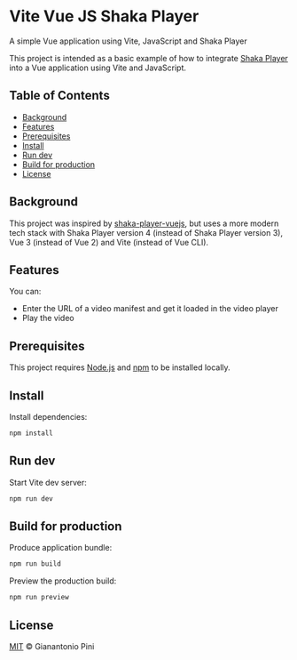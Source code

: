 # Vite Vue JS Shaka Player

A simple Vue application using Vite, JavaScript and Shaka Player

This project is intended as a basic example of how to integrate [Shaka Player](https://github.com/shaka-project/shaka-player) into a Vue application using Vite and JavaScript.

## Table of Contents

- [Background](#background)
- [Features](#features)
- [Prerequisites](#prerequisites)
- [Install](#install)
- [Run dev](#run-dev)
- [Build for production](#build-for-production)
- [License](#license)

## Background

This project was inspired by [shaka-player-vuejs](https://github.com/davidjamesherzog/shaka-player-vuejs), but uses a more modern tech stack with Shaka Player version 4 (instead of Shaka Player version 3), Vue 3 (instead of Vue 2) and Vite (instead of Vue CLI).

## Features

You can:

- Enter the URL of a video manifest and get it loaded in the video player
- Play the video

## Prerequisites

This project requires [Node.js](http://nodejs.org) and [npm](https://npmjs.com) to be installed locally.

## Install

Install dependencies:

```sh
npm install
```

## Run dev

Start Vite dev server:

```sh
npm run dev
```

## Build for production

Produce application bundle:

```sh
npm run build
```

Preview the production build:

```sh
npm run preview
```

## License

[MIT](LICENSE) © Gianantonio Pini

